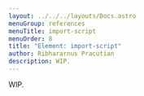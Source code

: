 ```yaml
---
layout: ../../../layouts/Docs.astro
menuGroup: references
menuTitle: import-script
menuOrder: 8
title: "Element: import-script"
author: Ribhararnus Pracutian
description: WIP.
---
```


WIP.
